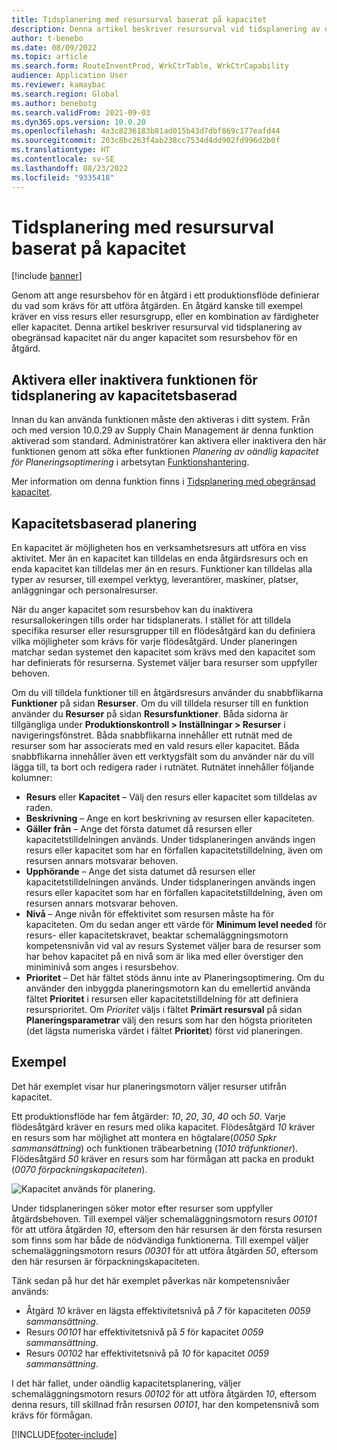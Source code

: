 ```yaml
---
title: Tidsplanering med resursurval baserat på kapacitet
description: Denna artikel beskriver resursurval vid tidsplanering av obegränsad kapacitet när du anger kapacitet som resursbehov för en åtgärd.
author: t-benebo
ms.date: 08/09/2022
ms.topic: article
ms.search.form: RouteInventProd, WrkCtrTable, WrkCtrCapability
audience: Application User
ms.reviewer: kamaybac
ms.search.region: Global
ms.author: benebotg
ms.search.validFrom: 2021-09-03
ms.dyn365.ops.version: 10.0.20
ms.openlocfilehash: 4a3c8236183b81ad015b43d7dbf869c177eafd44
ms.sourcegitcommit: 203c8bc263f4ab238cc7534d4dd902fd996d2b0f
ms.translationtype: HT
ms.contentlocale: sv-SE
ms.lasthandoff: 08/23/2022
ms.locfileid: "9335418"
---
```

# <a name="scheduling-with-resource-selection-based-on-capability"></a>Tidsplanering med resursurval baserat på kapacitet

[!include [banner](../../includes/banner.md)]

Genom att ange resursbehov för en åtgärd i ett produktionsflöde definierar du vad som krävs för att utföra åtgärden. En åtgärd kanske till exempel kräver en viss resurs eller resursgrupp, eller en kombination av färdigheter eller kapacitet. Denna artikel beskriver resursurval vid tidsplanering av obegränsad kapacitet när du anger kapacitet som resursbehov för en åtgärd.

## <a name="turn-the-capability-based-scheduling-feature-on-or-off"></a>Aktivera eller inaktivera funktionen för tidsplanering av kapacitetsbaserad

Innan du kan använda funktionen måste den aktiveras i ditt system. Från och med version 10.0.29 av Supply Chain Management är denna funktion aktiverad som standard. Administratörer kan aktivera eller inaktivera den här funktionen genom att söka efter funktionen *Planering av oändlig kapacitet för Planeringsoptimering* i arbetsytan [Funktionshantering](../../../fin-ops-core/fin-ops/get-started/feature-management/feature-management-overview.md).

Mer information om denna funktion finns i [Tidsplanering med obegränsad kapacitet](infinite-capacity-planning.md).

## <a name="capability-based-scheduling"></a>Kapacitetsbaserad planering

En kapacitet är möjligheten hos en verksamhetsresurs att utföra en viss aktivitet. Mer än en kapacitet kan tilldelas en enda åtgärdsresurs och en enda kapacitet kan tilldelas mer än en resurs. Funktioner kan tilldelas alla typer av resurser, till exempel verktyg, leverantörer, maskiner, platser, anläggningar och personalresurser.

När du anger kapacitet som resursbehov kan du inaktivera resursallokeringen tills order har tidsplanerats. I stället för att tilldela specifika resurser eller resursgrupper till en flödesåtgärd kan du definiera vilka möjligheter som krävs för varje flödesåtgärd. Under planeringen matchar sedan systemet den kapacitet som krävs med den kapacitet som har definierats för resurserna. Systemet väljer bara resurser som uppfyller behoven.

Om du vill tilldela funktioner till en åtgärdsresurs använder du snabbflikarna **Funktioner** på sidan **Resurser**. Om du vill tilldela resurser till en funktion använder du **Resurser** på sidan **Resursfunktioner**. Båda sidorna är tillgängliga under **Produktionskontroll \> Inställningar \> Resurser** i navigeringsfönstret. Båda snabbflikarna innehåller ett rutnät med de resurser som har associerats med en vald resurs eller kapacitet. Båda snabbflikarna innehåller även ett verktygsfält som du använder när du vill lägga till, ta bort och redigera rader i rutnätet. Rutnätet innehåller följande kolumner:

- **Resurs** eller **Kapacitet** – Välj den resurs eller kapacitet som tilldelas av raden.
- **Beskrivning** – Ange en kort beskrivning av resursen eller kapaciteten.
- **Gäller från** – Ange det första datumet då resursen eller kapacitetstilldelningen används. Under tidsplaneringen används ingen resurs eller kapacitet som har en förfallen kapacitetstilldelning, även om resursen annars motsvarar behoven.
- **Upphörande** – Ange det sista datumet då resursen eller kapacitetstilldelningen används. Under tidsplaneringen används ingen resurs eller kapacitet som har en förfallen kapacitetstilldelning, även om resursen annars motsvarar behoven.
- **Nivå** – Ange nivån för effektivitet som resursen måste ha för kapaciteten. Om du sedan anger ett värde för **Minimum level needed** för resurs- eller kapacitetskravet, beaktar schemaläggningsmotorn kompetensnivån vid val av resurs Systemet väljer bara de resurser som har behov kapacitet på en nivå som är lika med eller överstiger den miniminivå som anges i resursbehov.
- **Prioritet** – Det här fältet stöds ännu inte av Planeringsoptimering. Om du använder den inbyggda planeringsmotorn kan du emellertid använda fältet **Prioritet** i resursen eller kapacitetstilldelning för att definiera resursprioritet. Om *Prioritet* väljs i fältet **Primärt resursval** på sidan **Planeringsparametrar** välj den resurs som har den högsta prioriteten (det lägsta numeriska värdet i fältet **Prioritet**) först vid planeringen.

## <a name="example"></a>Exempel

Det här exemplet visar hur planeringsmotorn väljer resurser utifrån kapacitet.

Ett produktionsflöde har fem åtgärder: *10*, *20*, *30*, *40* och *50*. Varje flödesåtgärd kräver en resurs med olika kapacitet. Flödesåtgärd *10* kräver en resurs som har möjlighet att montera en högtalare(*0050 Spkr sammansättning*) och funktionen träbearbetning (*1010 träfunktioner*). Flödesåtgärd *50* kräver en resurs som har förmågan att packa en produkt (*0070 förpackningskapaciteten*).

![Kapacitet används för planering.](media/capability-based-scheduling.png "Kapacitet används för planering.")

Under tidsplaneringen söker motor efter resurser som uppfyller åtgärdsbehoven. Till exempel väljer schemaläggningsmotorn resurs *00101* för att utföra åtgärden *10*, eftersom den här resursen är den första resursen som finns som har både de nödvändiga funktionerna. Till exempel väljer schemaläggningsmotorn resurs *00301* för att utföra åtgärden *50*, eftersom den här resursen är förpackningskapaciteten.

Tänk sedan på hur det här exemplet påverkas när kompetensnivåer används:

- Åtgärd *10* kräver en lägsta effektivitetsnivå på *7* för kapaciteten *0059 sammansättning*.
- Resurs *00101* har effektivitetsnivå på *5* för kapacitet *0059 sammansättning*.
- Resurs *00102* har effektivitetsnivå på *10* för kapacitet *0059 sammansättning*.

I det här fallet, under oändlig kapacitetsplanering, väljer schemaläggningsmotorn resurs *00102* för att utföra åtgärden *10*, eftersom denna resurs, till skillnad från resursen *00101*, har den kompetensnivå som krävs för förmågan.

[!INCLUDE[footer-include](../../../includes/footer-banner.md)]
